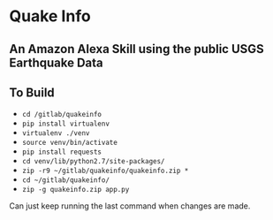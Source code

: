 # Quake Info

## An Amazon Alexa Skill using the public USGS Earthquake Data

## To Build

* `cd /gitlab/quakeinfo`
* `pip install virtualenv`
* `virtualenv ./venv`
* `source venv/bin/activate`
* `pip install requests`
* `cd venv/lib/python2.7/site-packages/`
* `zip -r9 ~/gitlab/quakeinfo/quakeinfo.zip *`
* `cd ~/gitlab/quakeinfo/`
* `zip -g quakeinfo.zip app.py`

Can just keep running the last command when changes are made. 

